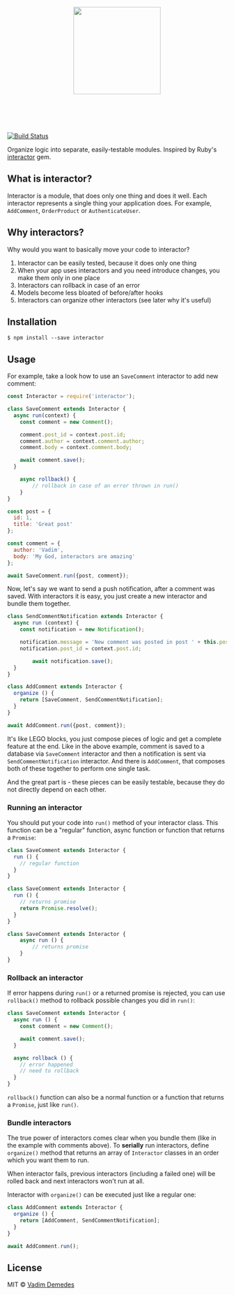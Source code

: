 <h1 align="center">
  <br>
  <img width="200" src="media/logo.png">
  <br>
  <br>
  <br>
</h1>

[![Build Status](https://travis-ci.org/vadimdemedes/interactor.svg?branch=master)](https://travis-ci.org/vadimdemedes/interactor)

Organize logic into separate, easily-testable modules.
Inspired by Ruby's [interactor](https://github.com/collectiveidea/interactor) gem.


## What is interactor?

Interactor is a module, that does only one thing and does it well.
Each interactor represents a single thing your application does.
For example, `AddComment`, `OrderProduct` or `AuthenticateUser`.


## Why interactors?

Why would you want to basically move your code to interactor?

1. Interactor can be easily tested, because it does only one thing
2. When your app uses interactors and you need introduce changes, you make them only in one place
3. Interactors can rollback in case of an error
4. Models become less bloated of before/after hooks
5. Interactors can organize other interactors (see later why it's useful)


## Installation

```
$ npm install --save interactor
```


## Usage

For example, take a look how to use an `SaveComment` interactor to add new comment:

```js
const Interactor = require('interactor');

class SaveComment extends Interactor {
  async run(context) {
    const comment = new Comment();

    comment.post_id = context.post.id;
    comment.author = context.comment.author;
    comment.body = context.comment.body;

    await comment.save();
  }

	async rollback() {
		// rollback in case of an error thrown in run()
	}
}

const post = {
  id: 1,
  title: 'Great post'
};

const comment = {
  author: 'Vadim',
  body: 'My God, interactors are amazing'
};

await SaveComment.run({post, comment});
```

Now, let's say we want to send a push notification, after a comment was saved.
With interactors it is easy, you just create a new interactor and bundle them together.


```js
class SendCommentNotification extends Interactor {
  async run (context) {
    const notification = new Notification();

    notification.message = 'New comment was posted in post ' + this.post.title;
    notification.post_id = context.post.id;

		await notification.save();
  }
}

class AddComment extends Interactor {
  organize () {
    return [SaveComment, SendCommentNotification];
  }
}

await AddComment.run({post, comment});
```

It's like LEGO blocks, you just compose pieces of logic and get a complete feature at the end.
Like in the above example, comment is saved to a database via `SaveComment` interactor and then
a notification is sent via `SendCommentNotification` interactor. And there is `AddComment`, that composes both of these
together to perform one single task.

And the great part is - these pieces can be easily testable, because they do not directly depend on each other.



### Running an interactor

You should put your code into `run()` method of your interactor class.
This function can be a "regular" function, async function or function that returns a `Promise`:

```js
class SaveComment extends Interactor {
  run () {
    // regular function
  }
}

class SaveComment extends Interactor {
  run () {
    // returns promise
    return Promise.resolve();
  }
}

class SaveComment extends Interactor {
	async run () {
		// returns promise
	}
}
```


### Rollback an interactor

If error happens during `run()` or a returned promise is rejected, you can use `rollback()` method to rollback possible changes you did in `run()`:

```js
class SaveComment extends Interactor {
  async run () {
    const comment = new Comment();

    await comment.save();
  }

  async rollback () {
    // error happened
    // need to rollback
  }
}
```

`rollback()` function can also be a normal function or a function that returns a `Promise`, just like `run()`.


### Bundle interactors

The true power of interactors comes clear when you bundle them (like in the example with comments above).
To **serially** run interactors, define `organize()` method that returns an array of `Interactor` classes in an order which you want them to run.

When interactor fails, previous interactors (including a failed one) will be rolled back and next interactors won't run at all.

Interactor with `organize()` can be executed just like a regular one:

```js
class AddComment extends Interactor {
  organize () {
    return [AddComment, SendCommentNotification];
  }
}

await AddComment.run();
```


## License

MIT © [Vadim Demedes](https://github.com/vadimdemedes)
